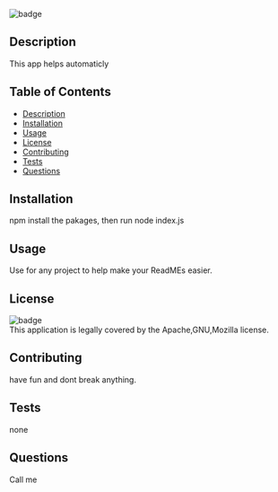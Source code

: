 

  
![badge](https://img.shields.io/badge/license-Apache,GNU,Mozilla-brightgreen)<br />

## Description
   This app helps automaticly 
## Table of Contents
- [Description](#description)
- [Installation](#installation)
- [Usage](#usage)
- [License](#license)
- [Contributing](#contributing)
- [Tests](#tests)
- [Questions](#questions)
## Installation
   npm install the pakages, then run node index.js
## Usage
   Use for any project to help make your ReadMEs easier.
## License
![badge](https://img.shields.io/badge/license-Apache,GNU,Mozilla-brightgreen)
<br />
This application is legally covered by the Apache,GNU,Mozilla license. 
## Contributing
   have fun and dont break anything. 
## Tests
   none
## Questions
   Call me<br />
<br />
  